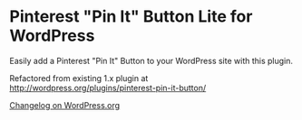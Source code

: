 Pinterest "Pin It" Button Lite for WordPress
===

Easily add a Pinterest "Pin It" Button to your WordPress site with this plugin.

Refactored from existing 1.x plugin at http://wordpress.org/plugins/pinterest-pin-it-button/

[Changelog on WordPress.org](http://wordpress.org/plugins/pinterest-pin-it-button/changelog/)
